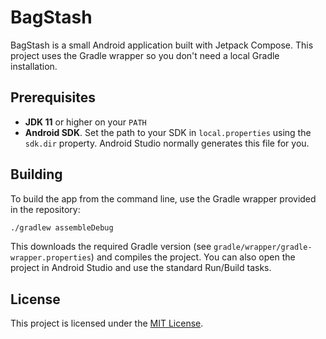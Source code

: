 # BagStash

BagStash is a small Android application built with Jetpack Compose. This project uses the Gradle wrapper so you don't need a local Gradle installation.

## Prerequisites

- **JDK 11** or higher on your `PATH`
- **Android SDK**. Set the path to your SDK in `local.properties` using the `sdk.dir` property. Android Studio normally generates this file for you.

## Building

To build the app from the command line, use the Gradle wrapper provided in the repository:

```bash
./gradlew assembleDebug
```

This downloads the required Gradle version (see `gradle/wrapper/gradle-wrapper.properties`) and compiles the project. You can also open the project in Android Studio and use the standard Run/Build tasks.


## License

This project is licensed under the [MIT License](LICENSE).

